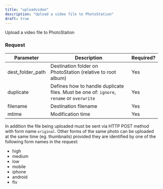 ```yaml
---
title: "uploadvideo"
description: "Upload a video file to PhotoStation"
draft: true
---
```

Upload a video file to PhotoStation

### Request ###

Parameter       |Description|Required?
----------------|-----------|---------
dest_folder_path|Destination folder on PhotoStation (relative to root album) |Yes
duplicate       |Defines how to handle duplicate files. Must be one of: `ignore`, `rename` or `overwrite`|Yes
filename        |Destination filename|Yes
mtime           |Modification time  |Yes

In addition the file being uploaded must be sent via HTTP POST method with form name `original`.
Other forms of the same photo can be uploaded at the same time (eg. thumbnails) provided they
are identified by one of the following form names in the request:

- high
- medium
- low
- mobile
- iphone
- android
- flv
